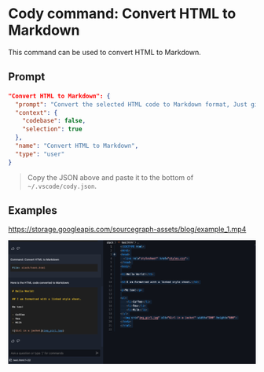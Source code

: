 # Cody command: Convert HTML to Markdown

This command can be used to convert HTML to Markdown.

## Prompt

```json
"Convert HTML to Markdown": {
  "prompt": "Convert the selected HTML code to Markdown format, Just give the answer, no follow up explanations.",
  "context": {
    "codebase": false,
    "selection": true
  },
  "name": "Convert HTML to Markdown",
  "type": "user"
}
```
> Copy the JSON above and paste it to the bottom of `~/.vscode/cody.json`.

## Examples

https://storage.googleapis.com/sourcegraph-assets/blog/example_1.mp4

![Example 2](./example_2.jpg)
